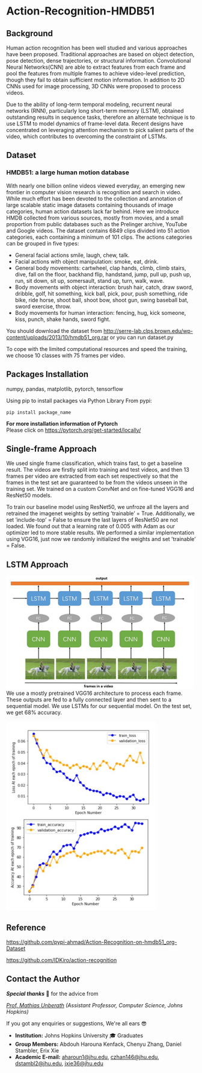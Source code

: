 # Action-Recognition-HMDB51
## Background

Human action recognition has been well studied and various approaches have been proposed. Traditional approaches are based on object detection, pose detection, dense trajectories, or structural information. Convolutional Neural Networks(CNN) are able to extract features from each frame and pool the features from multiple frames to achieve video-level prediction, though they fail to obtain sufficient motion information. In addition to 2D CNNs used for image processing, 3D CNNs were proposed to process videos.

Due to the ability of long-term temporal modeling, recurrent neural networks (RNN), particularly long short-term memory (LSTM), obtained outstanding results in sequence tasks, therefore an alternate technique is to use LSTM to model dynamics of frame-level data. Recent designs have concentrated on leveraging attention mechanism to pick salient parts of the video, which contributes to overcoming the constraint of LSTMs.

## Dataset
### HMDB51: a large human motion database

With nearly one billion online videos viewed everyday, an emerging new frontier in computer vision research is recognition and search in video. While much effort has been devoted to the collection and annotation of large scalable static image datasets containing thousands of image categories, human action datasets lack far behind. Here we introduce HMDB collected from various sources, mostly from movies, and a small proportion from public databases such as the Prelinger archive, YouTube and Google videos. The dataset contains 6849 clips divided into 51 action categories, each containing a minimum of 101 clips. The actions categories can be grouped in five types:

- General facial actions smile, laugh, chew, talk.
- Facial actions with object manipulation: smoke, eat, drink.
- General body movements: cartwheel, clap hands, climb, climb stairs, dive, fall on the floor, backhand flip, handstand, jump, pull up, push up, run, sit down, sit up, somersault, stand up, turn, walk, wave.
- Body movements with object interaction: brush hair, catch, draw sword, dribble, golf, hit something, kick ball, pick, pour, push something, ride bike, ride horse, shoot ball, shoot bow, shoot gun, swing baseball bat, sword exercise, throw.
- Body movements for human interaction: fencing, hug, kick someone, kiss, punch, shake hands, sword fight.

You should download the dataset from http://serre-lab.clps.brown.edu/wp-content/uploads/2013/10/hmdb51_org.rar or you can run dataset.py

To cope with the limited computational resources and speed the training, we choose 10 classes with 75 frames per video.

## Packages Installation
numpy, pandas, matplotlib, pytorch, tensorflow

Using pip to install packages via Python Library From pypi:  
```
pip install package_name
```
**For more installation information of Pytorch**  
Please click on https://pytorch.org/get-started/locally/ 


## Single-frame Approach

We used single frame classification, which trains fast, to get a baseline result. The videos are firstly split into training and test videos, and then 13 frames per video are extracted from each set respectively so that the frames in the test set are guaranteed to be from the videos unseen in the training set. We trained on a custom ConvNet and on fine-tuned VGG16 and ResNet50 models.


To train our baseline model using ResNet50, we unfroze all the layers and retrained the imagenet weights by setting ’trainable’ = True. Additionally, we set ’include-top’ = False to ensure the last layers of ResNet50 are not loaded. We found out that a learning rate of 0.005 with Adam as our optimizer led to more stable results. We performed a similar implementation using VGG16, just now we randomly initialized the weights and set ’trainable’ = False.

## LSTM Approach
<img src="https://github.com/FredZCY/Action-Recognition-HMDB51/blob/main/imgs/architecture.jpg" width="500" height="300" />
We use a mostly pretrained VGG16 architecture to process each frame. These outputs are fed to a fully connected
layer and then sent to a sequential model. We use LSTMs for our sequential model. On the test set, we get 68% accuracy.
<br/><br/>

<img src="https://github.com/FredZCY/Action-Recognition-HMDB51/blob/main/imgs/acc&loss.jpg" width="400" height="500" />

## Reference
https://github.com/pypi-ahmad/Action-Recognition-on-hmdb51_org-Dataset


https://github.com/IDKiro/action-recognition

## Contact the Author  

***Special thanks*** :pray: for the advice from  

*[Prof. Mathias Unberath](https://mathiasunberath.github.io/) 
(Assistant Professor, Computer Science, Johns Hopkins)*  


If you got any enquiries or suggestions, We're all ears :sunglasses:  

- **Institution:**  Johns Hopkins University  :mortar_board: Graduates  
- **Group Members:** Abdouh Harouna Kenfack, Chenyu Zhang, Daniel Stambler, Erix Xie
- **Academic E-mail:** aharoun1@jhu.edu, czhan146@jhu.edu, dstambl2@jhu.edu, jxie36@jhu.edu
